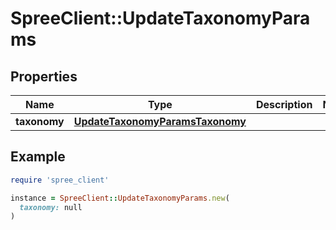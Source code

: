 # SpreeClient::UpdateTaxonomyParams

## Properties

| Name | Type | Description | Notes |
| ---- | ---- | ----------- | ----- |
| **taxonomy** | [**UpdateTaxonomyParamsTaxonomy**](UpdateTaxonomyParamsTaxonomy.md) |  |  |

## Example

```ruby
require 'spree_client'

instance = SpreeClient::UpdateTaxonomyParams.new(
  taxonomy: null
)
```

